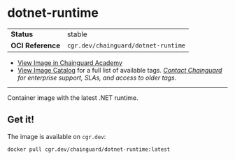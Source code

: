 <!--monopod:start-->
# dotnet-runtime
| | |
| - | - |
| **Status** | stable |
| **OCI Reference** | `cgr.dev/chainguard/dotnet-runtime` |


* [View Image in Chainguard Academy](https://edu.chainguard.dev/chainguard/chainguard-images/reference/dotnet-runtime/overview/)
* [View Image Catalog](https://console.enforce.dev/images/catalog) for a full list of available tags.
*[Contact Chainguard](https://www.chainguard.dev/chainguard-images) for enterprise support, SLAs, and access to older tags.*

---
<!--monopod:end-->

Container image with the latest .NET runtime.

## Get it!

The image is available on `cgr.dev`:

    docker pull cgr.dev/chainguard/dotnet-runtime:latest
